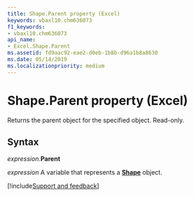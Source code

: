 ```yaml
---
title: Shape.Parent property (Excel)
keywords: vbaxl10.chm636073
f1_keywords:
- vbaxl10.chm636073
api_name:
- Excel.Shape.Parent
ms.assetid: fd9aac92-eae2-d0eb-1b8b-d96a1b8a8630
ms.date: 05/14/2019
ms.localizationpriority: medium
---
```



# Shape.Parent property (Excel)

Returns the parent object for the specified object. Read-only.


## Syntax

_expression_.**Parent**

_expression_ A variable that represents a **[Shape](Excel.Shape.md)** object.




[!include[Support and feedback](~/includes/feedback-boilerplate.md)]